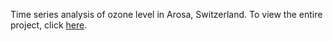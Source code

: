 Time series analysis of ozone level in Arosa, Switzerland. To view the entire project, click [here](https://ngtunlee.github.io/ozone/). 
